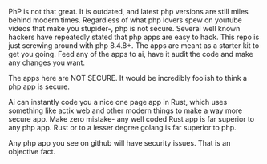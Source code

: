 PhP is not that great. It is outdated, and latest php versions are still miles behind modern times. Regardless of what php lovers spew on youtube videos that make you stupider-, php is not secure. Several well known hackers have repeatedly stated that php apps are easy to hack. This repo is just screwing around with php 8.4.8+. The apps are meant as a starter kit to get you going. Feed any of the apps to ai, have it audit the code and make any changes you want. 

The apps here are NOT SECURE. It would be incredibly foolish to think a php app is secure. 

Ai can instantly code you a nice one page app in Rust, which uses something like actix web and other modern things to make a way more secure app. Make zero mistake- any well coded Rust app is far superior to any php app. Rust or to a lesser degree golang is far superior to php. 

Any php app you see on github will have security issues. That is an objective fact. 
